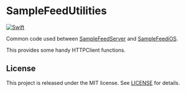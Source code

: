 # SampleFeedUtilities

[![Swift][swift-badge]][swift-url]

Common code used between [SampleFeedServer](https://github.com/dannys42/SampleFeedServer) and [SampleFeediOS](https://github.com/dannys42/SampleFeediOS).

This provides some handy HTTPClient functions.


## License

This project is released under the MIT license. See [LICENSE](LICENSE) for details.

[swift-badge]: https://img.shields.io/badge/Swift-5.1-orange.svg?style=flat
[swift-url]: https://swift.org
